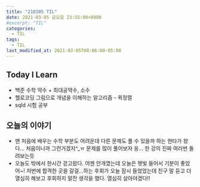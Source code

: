 ```yaml
---
title: "210305 TIL"
date: 2021-03-05 금요일 23:55:00+0900
#excerpt: "TIL"
categories:
  - TIL
tags:
  - TIL
last_modified_at: 2021-03-05T08:06:00-05:00
---
```


## Today I Learn

- 백준 수학 약수 + 최대공약수, 소수
- 헬로코딩 그림으로 개념을 이해하는 알고리즘 - 퀵정렬
- sqld 시험 공부

## 오늘의 이야기

- 맨 처음에 배우는 수학 부분도 어려운데 다른 문제도 풀 수 있을까 하는 현타가 왔다... 처음이니까 그런거겠지^\_ㅠ 문제를 많이 풀어보자 응... 한 강의 진짜 여러번 돌려보는듯
- 오늘도 밖에서 한시간 걷고왔다. 어젠 안개꼈는데 오늘은 햇빛 들어서 기분이 좋았어~! 저번에 합격한 곳을 갈걸...하는 후회가 오늘 잠시 들었었는데 친구 말 듣고 더 열심히 해보고 후회하지 말잔 생각을 했다. 열심히 살아야겠다!!
